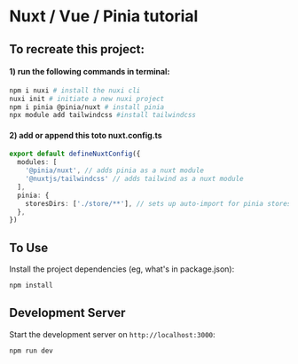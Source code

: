 # Nuxt / Vue / Pinia tutorial

## To recreate this project:

#### 1) run the following commands in terminal:

```bash
npm i nuxi # install the nuxi cli
nuxi init # initiate a new nuxi project
npm i pinia @pinia/nuxt # install pinia
npx module add tailwindcss #install tailwindcss
````
#### 2) add or append this toto nuxt.config.ts
    
```typescript
export default defineNuxtConfig({
  modules: [
    '@pinia/nuxt', // adds pinia as a nuxt module
    '@nuxtjs/tailwindcss' // adds tailwind as a nuxt module
  ],
  pinia: {
    storesDirs: ['./store/**'], // sets up auto-import for pinia stores
  },
})
```


## To Use
Install the project dependencies (eg, what's in package.json):

```bash
npm install
```

## Development Server

Start the development server on `http://localhost:3000`:

```bash
npm run dev
```


